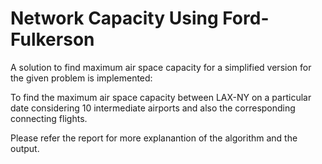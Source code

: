 # Network Capacity Using Ford-Fulkerson

A solution to find maximum air space capacity for a simplified version for the given problem is implemented:

To find the maximum air space capacity between LAX-NY on a particular date considering 10 intermediate airports and also the corresponding connecting flights.

Please refer the report for more explanantion of the algorithm and the output.

